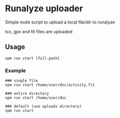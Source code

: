 # Runalyze uploader

Simple node script to upload a local file/dir to runalyze

tcx, gpx and fit files are uploaded

## Usage

```
npm run start [full-path]
```

### Example

```
### single file
npm run start /home/user/doc/activity.fit

### entire directory
npm run start /home/user/doc

### default (use uploads directory)
npm run start
```
